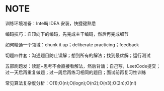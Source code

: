 # NOTE

 训练环境准备：Intellij IDEA 安装，快捷键熟悉
 
 编码技巧：自顶向下的编码，先完成主干编码，然后再完成细节
 
 如何精通一个领域：chunk it up；deliberate practicing；feedback
 
 切题四件套：沟通题目防止误解；想到所有的解法；找到最优解；运行测试
 
 五部刷题发：读题+思考不会直接看解法，然后背诵；自己写，LeetCode提交；过一天后再重复做题；过一周后再练习相同的题目；面试前再复习性训练
 
 常见算法复杂度分析：O(1);O(n);O(logn);O(n2);O(n3);O(2n);O(n!)
 
 

